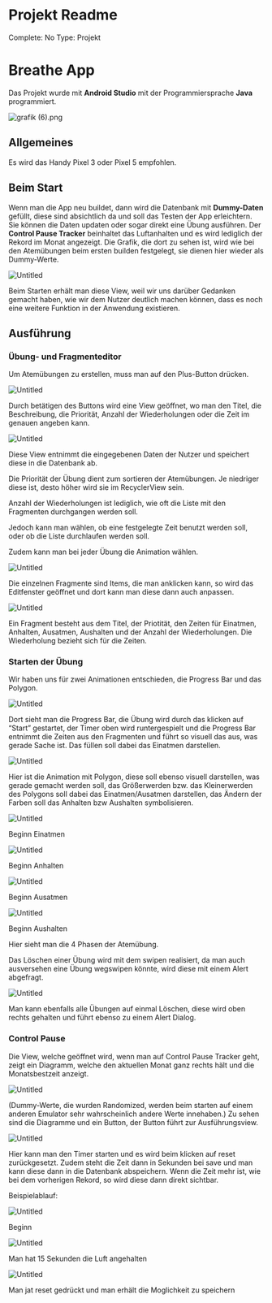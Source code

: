 # Projekt Readme

Complete: No
Type: Projekt

# Breathe App

Das Projekt wurde mit **Android Studio** mit der Programmiersprache **Java** programmiert.

![grafik (6).png](Projekt%20Re%20f45a1/grafik_(6).png)

## Allgemeines

Es wird das Handy Pixel 3 oder Pixel 5 empfohlen.

## Beim Start

Wenn man die App neu buildet, dann wird die Datenbank mit **Dummy-Daten** gefüllt, diese sind absichtlich da und soll das Testen der App erleichtern. Sie können die Daten updaten oder sogar direkt eine Übung ausführen. 
Der **Control Pause Tracker** beinhaltet das Luftanhalten und es wird lediglich der Rekord im Monat angezeigt. Die Grafik, die dort zu sehen ist, wird wie bei den Atemübungen beim ersten builden festgelegt, sie dienen hier wieder als Dummy-Werte.

![Untitled](Projekt%20Re%20f45a1/Untitled.png)

Beim Starten erhält man diese View, weil wir uns darüber Gedanken gemacht haben, wie wir dem Nutzer deutlich machen können, dass es noch eine weitere Funktion in der Anwendung existieren.

## Ausführung

### Übung- und Fragmenteditor

Um Atemübungen zu erstellen, muss man auf den Plus-Button drücken.

![Untitled](Projekt%20Re%20f45a1/Untitled%201.png)

Durch betätigen des Buttons wird eine View geöffnet, wo man den Titel, die Beschreibung, die Priorität, Anzahl der Wiederholungen oder die Zeit im genauen angeben kann.

![Untitled](Projekt%20Re%20f45a1/Untitled%202.png)

Diese View entnimmt die eingegebenen Daten der Nutzer und speichert diese in die Datenbank ab. 

Die Priorität der Übung dient zum sortieren der Atemübungen. Je niedriger diese ist, desto höher wird sie im RecyclerView sein.

Anzahl der Wiederholungen ist lediglich, wie oft die Liste mit den Fragmenten durchgangen werden soll.

Jedoch kann man wählen, ob eine festgelegte Zeit benutzt werden soll, oder ob die Liste durchlaufen werden soll.

Zudem kann man bei jeder Übung die Animation wählen.

![Untitled](Projekt%20Re%20f45a1/Untitled%203.png)

Die einzelnen Fragmente sind Items, die man anklicken kann, so wird das Editfenster geöffnet und dort kann man diese dann auch anpassen.

![Untitled](Projekt%20Re%20f45a1/Untitled%204.png)

Ein Fragment besteht aus dem Titel, der Priotität, den Zeiten für Einatmen, Anhalten, Ausatmen, Aushalten und der Anzahl der Wiederholungen. Die Wiederholung bezieht sich für die Zeiten.

### Starten der Übung

Wir haben uns für zwei Animationen entschieden, die Progress Bar und das Polygon. 

![Untitled](Projekt%20Re%20f45a1/Untitled%205.png)

Dort sieht man die Progress Bar, die Übung wird durch das klicken auf “Start” gestartet, der Timer oben wird runtergespielt und die Progress Bar entnimmt die Zeiten aus den Fragmenten und führt so visuell das aus, was gerade Sache ist. Das füllen soll dabei das Einatmen darstellen.

![Untitled](Projekt%20Re%20f45a1/Untitled%206.png)

Hier ist die Animation mit Polygon, diese soll ebenso visuell darstellen, was gerade gemacht werden soll, das Größerwerden  bzw. das Kleinerwerden des Polygons soll dabei das Einatmen/Ausatmen darstellen, das Ändern der Farben soll das Anhalten bzw Aushalten symbolisieren. 

![Untitled](Projekt%20Re%20f45a1/Untitled%207.png)

Beginn Einatmen

![Untitled](Projekt%20Re%20f45a1/Untitled%208.png)

Beginn Anhalten

![Untitled](Projekt%20Re%20f45a1/Untitled%209.png)

Beginn Ausatmen

![Untitled](Projekt%20Re%20f45a1/Untitled%2010.png)

Beginn Aushalten

Hier sieht man die 4 Phasen der Atemübung.

Das Löschen einer Übung wird mit dem swipen realisiert, da man auch ausversehen eine Übung wegswipen könnte, wird diese mit einem Alert abgefragt.

![Untitled](Projekt%20Re%20f45a1/Untitled%2011.png)

Man kann ebenfalls alle Übungen auf einmal Löschen, diese wird  oben rechts gehalten und führt ebenso zu einem Alert Dialog.

### Control Pause

Die View, welche geöffnet wird, wenn man auf Control Pause Tracker geht, zeigt ein Diagramm, welche den aktuellen Monat ganz rechts hält und die Monatsbestzeit anzeigt. 

![Untitled](Projekt%20Re%20f45a1/Untitled%2012.png)

(Dummy-Werte, die wurden Randomized, werden beim starten auf einem anderen Emulator sehr wahrscheinlich andere Werte innehaben.) Zu sehen sind die Diagramme und ein Button, der Button führt zur Ausführungsview.

![Untitled](Projekt%20Re%20f45a1/Untitled%2013.png)

Hier kann man den Timer starten und es wird beim klicken auf reset zurückgesetzt. Zudem steht die Zeit dann in Sekunden bei save und man kann diese dann in die Datenbank abspeichern. Wenn die Zeit mehr ist, wie bei dem vorherigen Rekord, so wird diese dann direkt sichtbar.

Beispielablauf:

![Untitled](Projekt%20Re%20f45a1/Untitled%2014.png)

Beginn

![Untitled](Projekt%20Re%20f45a1/Untitled%2015.png)

Man hat 15 Sekunden die Luft angehalten

![Untitled](Projekt%20Re%20f45a1/Untitled%2016.png)

Man jat reset gedrückt und man erhält die Moglichkeit zu speichern